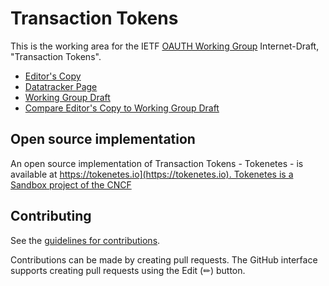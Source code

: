 # Transaction Tokens

This is the working area for the IETF [OAUTH Working Group](https://datatracker.ietf.org/wg/oauth/documents/) Internet-Draft, "Transaction Tokens".

* [Editor's Copy](https://drafts.oauth.net/oauth-transaction-tokens/draft-ietf-oauth-transaction-tokens.html)
* [Datatracker Page](https://datatracker.ietf.org/doc/draft-ietf-oauth-transaction-tokens/)
* [Working Group Draft](https://datatracker.ietf.org/doc/html/draft-ietf-oauth-transaction-tokens)
* [Compare Editor's Copy to Working Group Draft](https://oauth-wg.github.io/oauth-transaction-tokens/#go.draft-ietf-oauth-transaction-tokens.diff)

## Open source implementation
An open source implementation of Transaction Tokens - Tokenetes - is available at [https://tokenetes.io](https://tokenetes.io). Tokenetes is a Sandbox project of the CNCF](https://cncf.io)


## Contributing

See the
[guidelines for contributions](https://github.com/oauth-wg/oauth-transaction-tokens/blob/main/CONTRIBUTING.md).

Contributions can be made by creating pull requests.
The GitHub interface supports creating pull requests using the Edit (✏) button.
